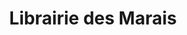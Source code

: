 ---
title: "Librairie des Marais"
url: /villefranche-sur-saone/librairie-des-marais/
shop: livres
---